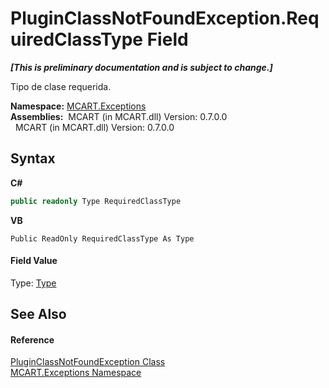 # PluginClassNotFoundException.RequiredClassType Field
 _**\[This is preliminary documentation and is subject to change.\]**_

Tipo de clase requerida.

**Namespace:**&nbsp;<a href="36e6166c-cb29-ee06-1b8a-ebc61fae7b0a">MCART.Exceptions</a><br />**Assemblies:**&nbsp;&nbsp;MCART (in MCART.dll) Version: 0.7.0.0<br />&nbsp;&nbsp;MCART (in MCART.dll) Version: 0.7.0.0<br />

## Syntax

**C#**<br />
``` C#
public readonly Type RequiredClassType
```

**VB**<br />
``` VB
Public ReadOnly RequiredClassType As Type
```


#### Field Value
Type: <a href="http://msdn2.microsoft.com/es-es/library/42892f65" target="_blank">Type</a>

## See Also


#### Reference
<a href="2b92df32-ecad-b952-5477-65858a1569fd">PluginClassNotFoundException Class</a><br /><a href="36e6166c-cb29-ee06-1b8a-ebc61fae7b0a">MCART.Exceptions Namespace</a><br />